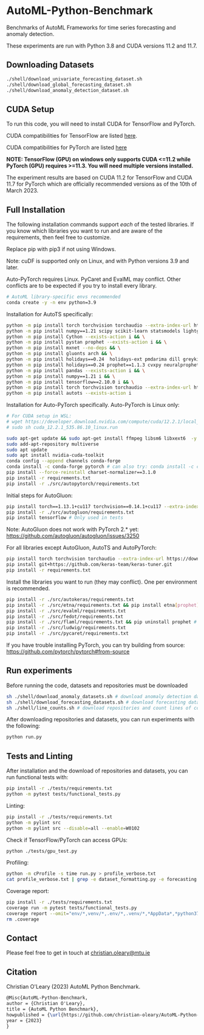 # AutoML-Python-Benchmark

Benchmarks of AutoML Frameworks for time series forecasting and anomaly detection.

These experiments are run with Python 3.8 and CUDA versions 11.2 and 11.7.

## Downloading Datasets

```bash
./shell/download_univariate_forecasting_dataset.sh
./shell/download_global_forecasting_dataset.sh
./shell/download_anomaly_detection_dataset.sh
```

## CUDA Setup

To run this code, you will need to install CUDA for TensorFlow and PyTorch.

CUDA compatibilities for TensorFlow are listed [here](https://www.tensorflow.org/install/source_windows).

CUDA compatibilities for PyTorch are listed [here](https://pytorch.org/blog/deprecation-cuda-python-support/)

**NOTE: TensorFlow (GPU) on windows only supports CUDA <=11.2 while PyTorch (GPU) requires >=11.3. You will need multiple versions installed.**

The experiment results are based on CUDA 11.2 for TensorFlow and CUDA 11.7 for PyTorch which are officially recommended versions as of the 10th of March 2023.

## Full Installation

The following installation commands support *each* of the tested libraries. If you know which libraries you want to run and are aware of the requirements, then feel free to customize.

Replace pip with pip3 if not using Windows.

Note: cuDF is supported only on Linux, and with Python versions 3.9 and later.

Auto-PyTorch requires Linux. PyCaret and EvalML may conflict. Other conflicts are to be expected if you try to install every library.

```bash
# AutoML library-specific envs recommended
conda create -y -n env python=3.9
```

Installation for AutoTS specifically:

```bash
python -m pip install torch torchvision torchaudio --extra-index-url https://download.pytorch.org/whl/cu117 && \
python -m pip install numpy==1.21 scipy scikit-learn statsmodels lightgbm xgboost numexpr bottleneck yfinance pytrends fredapi plotly sktime==0.18.0 --exists-action i && \
python -m pip install Cython --exists-action i && \
python -m pip install pystan prophet --exists-action i && \
python -m pip install mxnet --no-deps && \
python -m pip install gluonts arch && \
python -m pip install holidays==0.24  holidays-ext pmdarima dill greykite --exists-action i --no-deps && \
python -m pip install holidays==0.24 prophet==1.1.3 cvxpy neuralprophet pytorch-forecasting && \
python -m pip install pandas --exists-action i && \
python -m pip install numpy==1.21 i && \
python -m pip install tensorflow==2.10.0 i && \
python -m pip install torch torchvision torchaudio --extra-index-url https://download.pytorch.org/whl/cu117 && \
python -m pip install autots --exists-action i
```

Installation for Auto-PyTorch specifically. Auto-PyTorch is Linux only:

```bash
# For CUDA setup in WSL:
# wget https://developer.download.nvidia.com/compute/cuda/12.2.1/local_installers/cuda_12.2.1_535.86.10_linux.run
# sudo sh cuda_12.2.1_535.86.10_linux.run

sudo apt-get update && sudo apt-get install ffmpeg libsm6 libxext6  -y
sudo add-apt-repository multiverse
sudo apt update
sudo apt install nvidia-cuda-toolkit
conda config --append channels conda-forge
conda install -c conda-forge pytorch # can also try: conda install -c conda-forge torch
pip install --force-reinstall charset-normalizer==3.1.0
pip install -r requirements.txt
pip install -r ./src/autopytorch/requirements.txt
```

Initial steps for AutoGluon:

<!-- # Conda does not support PyTorch installation for AutoGluon with GPU support
conda install -y -c conda-forge mamba
mamba install -y -c conda-forge autogluon
-->
```bash
pip install torch==1.13.1+cu117 torchvision==0.14.1+cu117 --extra-index-url https://download.pytorch.org/whl/cu117
pip install -r ./src/autogluon/requirements.txt
pip install tensorflow # Only used in tests
```

Note: AutoGluon does not work with PyTorch 2.* yet: <https://github.com/autogluon/autogluon/issues/3250>

For all libraries except AutoGluon, AutoTS and AutoPyTorch:

```bash
pip install torch torchvision torchaudio --extra-index-url https://download.pytorch.org/whl/cu117
pip install git+https://github.com/keras-team/keras-tuner.git
pip install -r requirements.txt
```

Install the libraries you want to run (they may conflict). One per environment is recommended.

```bash
pip install -r ./src/autokeras/requirements.txt
pip install -r ./src/etna/requirements.txt && pip install etna[prophet]
pip install -r ./src/evalml/requirements.txt
pip install -r ./src/fedot/requirements.txt
pip install -r ./src/flaml/requirements.txt && pip uninstall prophet # Prophet gives errors with FLAML
pip install -r ./src/ludwig/requirements.txt
pip install -r ./src/pycaret/requirements.txt
```

If you have trouble installing PyTorch, you can try building from source: <https://github.com/pytorch/pytorch#from-source>

## Run experiments

Before running the code, datasets and repositories must be downloaded

```bash
sh ./shell/download_anomaly_datasets.sh # download anomaly detection datasets
sh ./shell/download_forecasting_datasets.sh # download forecasting datasets
sh ./shell/line_counts.sh # download repositories and count lines of code
```

After downloading repositories and datasets, you can run experiments with the following:

```bash
python run.py
```

## Tests and Linting

After installation and the download of repositories and datasets, you can run functional tests with:

```bash
pip install -r ./tests/requirements.txt
python -m pytest tests/functional_tests.py
```

Linting:

```bash
pip install -r ./tests/requirements.txt
python -m pylint src
python -m pylint src --disable=all --enable=W0102
```

Check if TensorFlow/PyTorch can access GPUs:

```bash
python ./tests/gpu_test.py
```

Profiling:

```bash
python -m cProfile -s time run.py > profile_verbose.txt
cat profile_verbose.txt | grep -e dataset_formatting.py -e forecasting.py -e util.py -e cumtime | grep -v "(<" > profile_summary.txt
```

Coverage report:

```bash
pip install -r ./tests/requirements.txt
coverage run -m pytest tests/functional_tests.py
coverage report --omit="env/*,venv/*,.env/*,.venv/*,*AppData*,*python37*,tests/*"
rm .coverage
```

## Contact

Please feel free to get in touch at <christian.oleary@mtu.ie>

## Citation

Christian O'Leary (2023) AutoML Python Benchmark.

```latex
@Misc{AutoML-Python-Benchmark,
author = {Christian O'Leary},
title = {AutoML Python Benchmark},
howpublished = {\url{https://github.com/christian-oleary/AutoML-Python-Benchmark}},
year = {2023}
}
```
